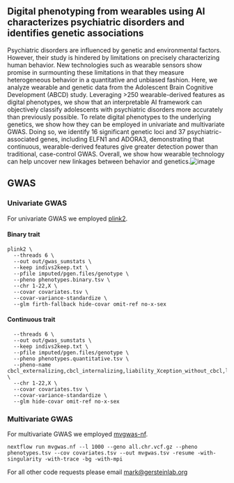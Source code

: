 ## Digital phenotyping from wearables using AI characterizes psychiatric disorders and identifies genetic associations

Psychiatric disorders are influenced by genetic and environmental factors. However, their study is hindered by limitations on precisely characterizing human behavior. New technologies such as wearable sensors show promise in surmounting these limitations in that they measure heterogeneous behavior in a quantitative and unbiased fashion. Here, we analyze wearable and genetic data from the Adolescent Brain Cognitive Development (ABCD) study. Leveraging >250 wearable-derived features as digital phenotypes, we show that an interpretable AI framework can objectively classify adolescents with psychiatric disorders more accurately than previously possible. To relate digital phenotypes to the underlying genetics, we show how they can be employed in univariate and multivariate GWAS. Doing so, we identify 16 significant genetic loci and 37 psychiatric-associated genes, including ELFN1 and ADORA3, demonstrating that continuous, wearable-derived features give greater detection power than traditional, case-control GWAS. Overall, we show how wearable technology can help uncover new linkages between behavior and genetics.![image](https://github.com/user-attachments/assets/7a664555-63fd-463e-b4e0-59a1443fe7b3)


## GWAS 

### Univariate GWAS
For univariate GWAS we employed [plink2](https://www.cog-genomics.org/plink/2.0/).

#### Binary trait 
```
plink2 \
  --threads 6 \
  --out out/gwas_sumstats \
  --keep indivs2keep.txt \
  --pfile imputed/pgen.files/genotype \
  --pheno phenotypes.binary.tsv \
  --chr 1-22,X \
  --covar covariates.tsv \
  --covar-variance-standardize \
  --glm firth-fallback hide-covar omit-ref no-x-sex
```
#### Continuous trait
```plink2 \
  --threads 6 \
  --out out/gwas_sumstats \
  --keep indivs2keep.txt \
  --pfile imputed/pgen.files/genotype \
  --pheno phenotypes.quantitative.tsv \
  --pheno-name cbcl_externalizing,cbcl_internalizing,liability_Xception_without_cbcl,liability_Xception_with_CBCL,liability_Xception_without_cbcl_v2,liability_Xception_with_CBCL_v2,XGB_without_cbcl,XGB_with_cbcl,XGB_without_cbcl_v2,XGB_with_cbcl_v2 \
  --chr 1-22,X \
  --covar covariates.tsv \
  --covar-variance-standardize \
  --glm hide-covar omit-ref no-x-sex
```

### Multivariate GWAS
For multivariate GWAS we employed [mvgwas-nf](https://github.com/dgarrimar/mvgwas-nf).
```
nextflow run mvgwas.nf --l 1000 --geno all.chr.vcf.gz --pheno phenotypes.tsv --cov covariates.tsv --out mvgwas.tsv -resume -with-singularity -with-trace -bg -with-mpi
```

For all other code requests please email mark@gersteinlab.org
